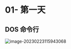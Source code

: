 # 01- 第一天

## DOS 命令行

![image-20230223115943068](D:\Typora\Note_backups\image-20230223115943068.png)


